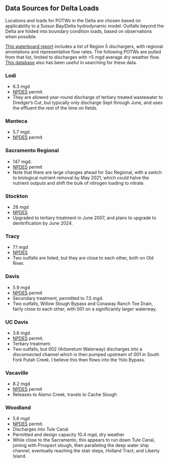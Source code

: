 ## Data Sources for Delta Loads

Locations and loads for POTWs in the Delta are chosen based on applicability to a Suisun Bay/Delta hydrodynamic model.
Outfalls beyond the Delta are folded into boundary condition loads, based on observations when possible.

<a href='http://www.waterboards.ca.gov/rwqcb5/water_issues/drinking_water_policy/dwp_wastewtr_cntrl_meas_stdy.pdf'>This waterboard report</a>
includes a list of Region 5 dischargers, with regional annotations and representative flow rates.  The following POTWs 
are pulled from that list, limited to discharges with >5 mgd average dry weather flow. 
<a href="https://ciwqs.waterboards.ca.gov/ciwqs/readOnly/CiwqsReportServlet?inCommand=reset&reportName=RegulatedFacility">This database</a> also has been useful in searching for these data.

### Lodi
 * 6.3 mgd
 * <A href="http://www.waterboards.ca.gov/centralvalley/board_decisions/adopted_orders/san_joaquin/r5-2013-0125.pdf">NPDES</a>
permit. 
 * They are allowed year-round discharge of tertiary treated wastewater to Dredger’s Cut,
but typically only discharge Sept through June, and uses the effluent the rest of the time on fields.

### Manteca
 * 5.7 mgd. 
 * <a href="http://www.waterboards.ca.gov/centralvalley/board_decisions/adopted_orders/san_joaquin/r5-2004-0028.pdf">NPDES</a>
permit.

### Sacramento Regional
 * 147 mgd.
 * <a href="http://www.swrcb.ca.gov/rwqcb5/board_decisions/adopted_orders/sacramento/r5-2010-0114-01.pdf">NPDES</a> permit
 * Note that there are large changes ahead for Sac Regional, with a switch to biological nutrient removal by May 2021, which could halve the nutrient outputs and shift the bulk of nitrogen loading to nitrate.
 
### Stockton
 * 28 mgd
 * <A href="https://ciwqs.waterboards.ca.gov/ciwqs/readOnly/PublicAttachmentRetriever?parentID=396967&attachmentID=1464186&attType=3">NPDES</a>
 * Upgraded to tertiary treatment in June 2007, and plans to upgrade to denitrification by June 2024.
 
### Tracy
 * 7.1 mgd
 * <A href="https://ciwqs.waterboards.ca.gov/ciwqs/readOnly/PublicAttachmentRetriever?parentID=388803&attachmentID=1157386&attType=3">NPDES</a>
 * Two outfalls are listed, but they are close to each other, both on Old River.
 
 ### Davis
  * 5.9 mgd
  * <a href="http://www.waterboards.ca.gov/centralvalley/board_decisions/adopted_orders/yolo/r5-2007-0132-02.pdf">NPDES</a> permit
  * Secondary treatment, permitted to 7.5 mgd.
  * Two outfalls, Willow Slough Bypass and Conaway Ranch Toe Drain, fairly close to each other, with 001 on a significantly larger waterway.
  
### UC Davis
 * 3.6 mgd
 * <a href="http://www.waterboards.ca.gov/rwqcb5/board_decisions/adopted_orders/solano/r5-2014-0152.pdf">NPDES</a> permit.
 * Tertiary treatment.
 * Two outfalls, but 002 (Arboretum Waterway) discharges into a disconnected channel which is then pumped upstream of 001 in South Fork Putah Creek.  I believe this then flows into the Yolo Bypass.
 
### Vacaville
 * 8.2 mgd
 * <a href="http://www.waterboards.ca.gov/centralvalley/board_decisions/adopted_orders/solano/r5-2014-0072.pdf">NPDES</a> permit
 * Releases to Alamo Creek, travels to Cache Slough
 
### Woodland
 * 5.6 mgd
 * <a href="https://ciwqs.waterboards.ca.gov/ciwqs/readOnly/PublicAttachmentRetriever?parentID=398643&attachmentID=1520285&attType=3">NPDES</a> permit.
 * Discharges into Tule Canal
 * Permitted and design capacity 10.4 mgd, dry weather
 * While close to the Sacramento, this appears to run down Tule Canal, joining with Prospect slough, then paralleling the deep water ship channel, eventually reaching the stair steps, Holland Tract, and Liberty Island.

  
